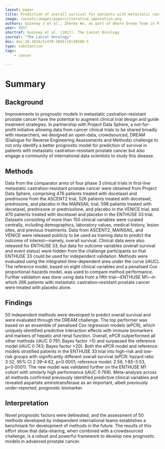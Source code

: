 ```yaml
---
layout: paper
title: Prediction of overall survival for patients with metastatic castration-resistant prostate cancer; development of a prognostic model through a crowdsourced challenge with open clinical data
image: /assets/images/papers/iterative_imputation.png
authors: Guinney J et al., Zhenke Wu, as part of Bmore Dream Team in Prostate Cancer Challenge DREAM Community
year: 2017
shortref: Guinney et al. (2017). The Lancet Oncology
journal: "The Lancet Oncology"
doi: doi:10.1016/S1470-2045(16)30560-5
type: substantive
tags:
    - cancer
 
---
```


# Summary

## Background

Improvements to prognostic models in metastatic castration-resistant prostate cancer have the potential to augment clinical trial design and guide treatment strategies. In partnership with Project Data Sphere, a not-for-profit initiative allowing data from cancer clinical trials to be shared broadly with researchers, we designed an open-data, crowdsourced, DREAM (Dialogue for Reverse Engineering Assessments and Methods) challenge to not only identify a better prognostic model for prediction of survival in patients with metastatic castration-resistant prostate cancer but also engage a community of international data scientists to study this disease.

## Methods

Data from the comparator arms of four phase 3 clinical trials in first-line metastatic castration-resistant prostate cancer were obtained from Project Data Sphere, comprising 476 patients treated with docetaxel and prednisone from the ASCENT2 trial, 526 patients treated with docetaxel, prednisone, and placebo in the MAINSAIL trial, 598 patients treated with docetaxel, prednisone or prednisolone, and placebo in the VENICE trial, and 470 patients treated with docetaxel and placebo in the ENTHUSE 33 trial. Datasets consisting of more than 150 clinical variables were curated centrally, including demographics, laboratory values, medical history, lesion sites, and previous treatments. Data from ASCENT2, MAINSAIL, and VENICE were released publicly to be used as training data to predict the outcome of interest—namely, overall survival. Clinical data were also released for ENTHUSE 33, but data for outcome variables (overall survival and event status) were hidden from the challenge participants so that ENTHUSE 33 could be used for independent validation. Methods were evaluated using the integrated time-dependent area under the curve (iAUC). The reference model, based on eight clinical variables and a penalised Cox proportional-hazards model, was used to compare method performance. Further validation was done using data from a fifth trial—ENTHUSE M1—in which 266 patients with metastatic castration-resistant prostate cancer were treated with placebo alone.

## Findings

50 independent methods were developed to predict overall survival and were evaluated through the DREAM challenge. The top performer was based on an ensemble of penalised Cox regression models (ePCR), which uniquely identified predictive interaction effects with immune biomarkers and markers of hepatic and renal function. Overall, ePCR outperformed all other methods (iAUC 0·791; Bayes factor >5) and surpassed the reference model (iAUC 0·743; Bayes factor >20). Both the ePCR model and reference models stratified patients in the ENTHUSE 33 trial into high-risk and low-risk groups with significantly different overall survival (ePCR: hazard ratio 3·32, 95% CI 2·39–4·62, p<0·0001; reference model: 2·56, 1·85–3·53, p<0·0001). The new model was validated further on the ENTHUSE M1 cohort with similarly high performance (iAUC 0·768). Meta-analysis across all methods confirmed previously identified predictive clinical variables and revealed aspartate aminotransferase as an important, albeit previously under-reported, prognostic biomarker.

## Interpretation

Novel prognostic factors were delineated, and the assessment of 50 methods developed by independent international teams establishes a benchmark for development of methods in the future. The results of this effort show that data-sharing, when combined with a crowdsourced challenge, is a robust and powerful framework to develop new prognostic models in advanced prostate cancer.